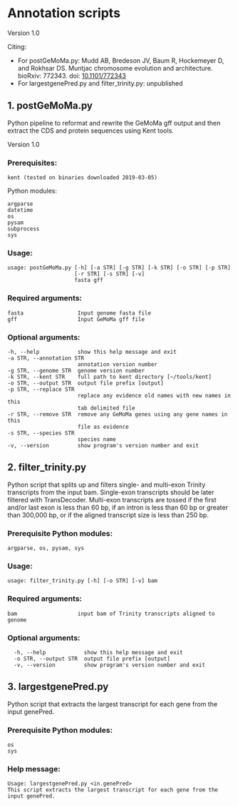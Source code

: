 # Annotation scripts

Version 1.0

Citing:
* For postGeMoMa.py: Mudd AB, Bredeson JV, Baum R, Hockemeyer D, and Rokhsar DS. Muntjac chromosome evolution and architecture. bioRxiv: 772343. doi: [10.1101/772343](https://doi.org/10.1101/772343)
* For largestgenePred.py and filter_trinity.py: unpublished


## 1. postGeMoMa.py

Python pipeline to reformat and rewrite the GeMoMa gff output and then extract the CDS and protein sequences using Kent tools.

Version 1.0

### Prerequisites:

```
kent (tested on binaries downloaded 2019-03-05)
```

Python modules:
```
argparse
datetime
os
pysam
subprocess
sys
```

### Usage: 

```
usage: postGeMoMa.py [-h] [-a STR] [-g STR] [-k STR] [-o STR] [-p STR]
                     [-r STR] [-s STR] [-v]
                     fasta gff
```

### Required arguments:

```
fasta                 Input genome fasta file
gff                   Input GeMoMa gff file
```

### Optional arguments:

```
-h, --help            show this help message and exit
-a STR, --annotation STR
                      annotation version number
-g STR, --genome STR  genome version number
-k STR, --kent STR    full path to kent directory [~/tools/kent]
-o STR, --output STR  output file prefix [output]
-p STR, --replace STR
                      replace any evidence old names with new names in this
                      tab delimited file
-r STR, --remove STR  remove any GeMoMa genes using any gene names in this
                      file as evidence
-s STR, --species STR
                      species name
-v, --version         show program's version number and exit
```

## 2. filter_trinity.py

Python script that splits up and filters single- and multi-exon Trinity transcripts from the input bam. Single-exon transcripts should be later filtered with TransDecoder. Multi-exon transcripts are tossed if the first and/or last exon is less than 60 bp, if an intron is less than 60 bp or greater than 300,000 bp, or if the aligned transcript size is less than 250 bp.

### Prerequisite Python modules:

```
argparse, os, pysam, sys
```

### Usage:

```
usage: filter_trinity.py [-h] [-o STR] [-v] bam
```

### Required arguments:

```
bam                   input bam of Trinity transcripts aligned to genome
```

### Optional arguments:

```
  -h, --help            show this help message and exit
  -o STR, --output STR  output file prefix [output]
  -v, --version         show program's version number and exit
```

## 3. largestgenePred.py

Python script that extracts the largest transcript for each gene from the input genePred.

### Prerequisite Python modules:

```
os
sys
```

### Help message:

```
Usage: largestgenePred.py <in.genePred>
This script extracts the largest transcript for each gene from the input genePred.
```
